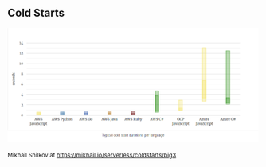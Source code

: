 ## Cold Starts

![](images/cold-start-times.png)

<span style="font-size: smaller">Mikhail Shilkov at https://mikhail.io/serverless/coldstarts/big3<span>